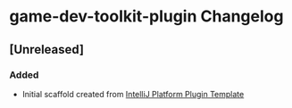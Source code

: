 <!-- Keep a Changelog guide -> https://keepachangelog.com -->

# game-dev-toolkit-plugin Changelog

## [Unreleased]
### Added
- Initial scaffold created from [IntelliJ Platform Plugin Template](https://github.com/JetBrains/intellij-platform-plugin-template)
